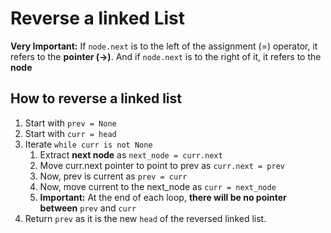 # Reverse a linked List

**Very Important:** If `node.next` is to the left of the assignment (=) operator, it refers
to the **pointer (->)**. And if `node.next` is to the right of it, it refers to the **node**

## How to reverse a linked list
1. Start with `prev = None`
2. Start with `curr = head`
3. Iterate `while curr is not None`
   1. Extract **next node** as `next_node = curr.next`
   2. Move curr.next pointer to point to prev as `curr.next = prev`
   3. Now, prev is current as `prev = curr`
   4. Now, move current to the next_node as `curr = next_node`
   5. **Important:** At the end of each loop, **there will be no pointer between** `prev` and `curr`
4. Return `prev` as it is the new `head` of the reversed linked list.
